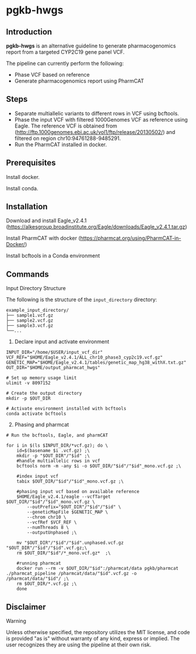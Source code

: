 # pgkb-hwgs

## Introduction

**pgkb-hwgs** is an alternative guideline to generate pharmacogenomics report from a targeted CYP2C19 gene panel VCF.

The pipeline can currently perform the following:

- Phase VCF based on reference
- Generate pharmacogenomics report using PharmCAT

## Steps

- Separate multiallelic variants to different rows in VCF using bcftools.
- Phase the input VCF with filtered 1000Genomes VCF as reference using Eagle. The reference VCF is obtained from (http://ftp.1000genomes.ebi.ac.uk/vol1/ftp/release/20130502/) and filtered on region chr10:94761288-9485291.
- Run the PharmCAT installed in docker.
  
## Prerequisites
Install docker.

Install conda.

## Installation

Download and install Eagle_v2.4.1 (https://alkesgroup.broadinstitute.org/Eagle/downloads/Eagle_v2.4.1.tar.gz)

Install PharmCAT with docker (https://pharmcat.org/using/PharmCAT-in-Docker/)

Install bcftools in a Conda environment

## Commands

Input Directory Structure

The following is the structure of the `input_directory` directory:

```
example_input_directory/
├── sample1.vcf.gz
├── sample2.vcf.gz
├── sample3.vcf.gz
└──...
```

1. Declare input and activate environment

```
INPUT_DIR="/home/$USER/input_vcf_dir"
VCF_REF="$HOME/Eagle_v2.4.1/ALL_chr10_phase3_cyp2c19.vcf.gz"
GENETIC_MAP="$HOME/Eagle_v2.4.1/tables/genetic_map_hg38_withX.txt.gz"
OUT_DIR="$HOME/output_pharmcat_hwgs"

# Set up memory usage limit 
ulimit -v 8097152

# Create the output directory
mkdir -p $OUT_DIR

# Activate environment installed with bcftools
conda activate bcftools
```

2. Phasing and pharmcat

```
# Run the bcftools, Eagle, and pharmCAT

for i in $(ls $INPUT_DIR/*vcf.gz); do \
    id=$(basename $i .vcf.gz) ;\
    mkdir -p "$OUT_DIR"/"$id" ;\
    #handle multiallelic rows in vcf
    bcftools norm -m -any $i -o $OUT_DIR/"$id"/"$id"_mono.vcf.gz ;\
    
    #index input vcf
    tabix $OUT_DIR/"$id"/"$id"_mono.vcf.gz ;\
    
    #phasing input vcf based on available reference
    $HOME/Eagle_v2.4.1/eagle --vcfTarget $OUT_DIR/"$id"/"$id"_mono.vcf.gz \
        --outPrefix="$OUT_DIR"/"$id"/"$id" \
        --geneticMapFile $GENETIC_MAP \
        --chrom chr10 \
        --vcfRef $VCF_REF \
        --numThreads 8 \
        --outputUnphased ;\
    
    mv "$OUT_DIR"/"$id"/"$id".unphased.vcf.gz "$OUT_DIR"/"$id"/"$id".vcf.gz;\
    rm $OUT_DIR/"$id"/*_mono.vcf.gz*  ;\

    #running pharmcat
    docker run --rm -v $OUT_DIR/"$id":/pharmcat/data pgkb/pharmcat ./pharmcat_pipeline /pharmcat/data/"$id".vcf.gz -o /pharmcat/data/"$id"/ ;\
    rm $OUT_DIR/*.vcf.gz ;\
    done
```



## Disclaimer

> [!WARNING]
> Unless otherwise specified, the repository utilizes the MIT license, and code is provided "as is" without warranty of any kind, express or implied.
> The user recognizes they are using the pipeline at their own risk.


